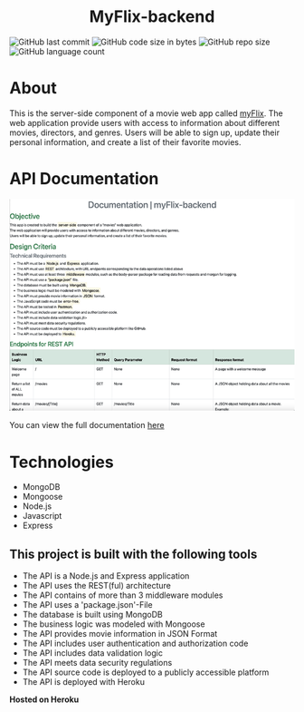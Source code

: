 <h1 align="center">MyFlix-backend</h1>

<img alt="GitHub last commit" src="https://img.shields.io/github/last-commit/paulinemarg/myFlix-backend"> <img alt="GitHub code size in bytes" src="https://img.shields.io/github/languages/code-size/paulinemarg/myFlix-backend?color=green"> <img alt="GitHub repo size" src="https://img.shields.io/github/repo-size/paulinemarg/myFlix-backend?color=yellow"> <img alt="GitHub language count" src="https://img.shields.io/github/languages/count/paulinemarg/myFlix-backend?style=plastic">

# About

This is the server-side component of a movie web app called [myFlix](https://github.com/paulinemarg/myFlix-client). The web application provide users with access to information about different movies, directors, and genres. 
Users will be able to sign up, update their personal information, and create a list of their favorite movies.

# API Documentation

![myflix-doc](/myflix-doc.png)

You can view the full documentation [here](https://backend-myflix.herokuapp.com/documentation.html)


# Technologies

- MongoDB 
- Mongoose
- Node.js
- Javascript
- Express

## This project is built with the following tools

<ul>
    <li>The API is a Node.js and Express application</li>
    <li>The API uses the REST(ful) architecture</li>
    <li>The API contains of more than 3 middleware modules</li>
    <li>The API uses a 'package.json'-File</li>
    <li>The database is built using MongoDB</li>
    <li>The business logic was modeled with Mongoose</li>
    <li>The API provides movie information in JSON Format</li>
    <li>The API includes user authentication and authorization code</li>
    <li>The API includes data validation logic</li>
    <li>The API meets data security regulations</li>
    <li>The API source code is deployed to a publicly accessible platform</li>
    <li>The API is deployed with Heroku</li>
</ul>


**Hosted on Heroku** 
